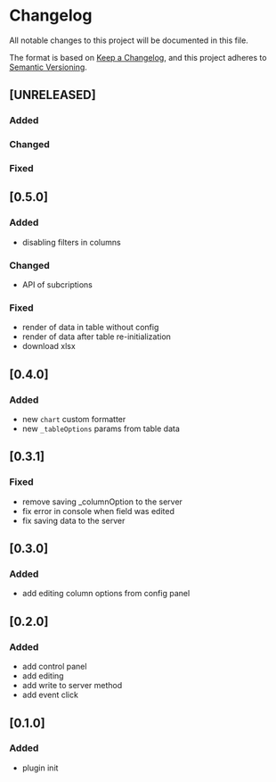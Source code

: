 # Changelog

All notable changes to this project will be documented in this file.

The format is based on [Keep a Changelog](https://keepachangelog.com/en/1.0.0/),
and this project adheres to [Semantic Versioning](https://semver.org/spec/v2.0.0.html).

## [UNRELEASED]

### Added

### Changed

### Fixed


## [0.5.0]

### Added
- disabling filters in columns

### Changed
- API of subcriptions

### Fixed
- render of data in table without config
- render of data after table re-initialization
- download xlsx

## [0.4.0]

### Added
- new `chart` custom formatter
- new `_tableOptions` params from table data

## [0.3.1]

### Fixed
- remove saving _columnOption to the server
- fix error in console when field was edited
- fix saving data to the server

## [0.3.0]

### Added
- add editing column options from config panel

## [0.2.0]

### Added
- add control panel
- add editing
- add write to server method
- add event click

## [0.1.0]

### Added
- plugin init
